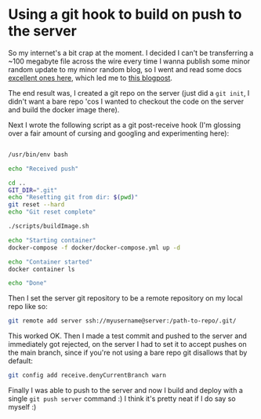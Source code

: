 # Using a git hook to build on push to the server

So my internet's a bit crap at the moment. I decided I can't be transferring a ~100 megabyte file across the wire every time I wanna publish some minor random update to my minor random blog, so I went and read some docs [excellent ones here](https://githooks.com/), which led me to [this blogpost](http://ryanflorence.com/deploying-websites-with-a-tiny-git-hook/).

The end result was, I created a git repo on the server (just did a `git init`, I didn't want a bare repo 'cos I wanted to checkout the code on the server and build the docker image there).

Next I wrote the following script as a git post-receive hook (I'm glossing over a fair amount of cursing and googling and experimenting here):

```bash

/usr/bin/env bash

echo "Received push"

cd ..
GIT_DIR=".git"
echo "Resetting git from dir: $(pwd)"
git reset --hard
echo "Git reset complete"

./scripts/buildImage.sh

echo "Starting container"
docker-compose -f docker/docker-compose.yml up -d

echo "Container started"
docker container ls

echo "Done"

```

Then I set the server git repository to be a remote repository on my local repo like so:

```bash
git remote add server ssh://myusername@server:/path-to-repo/.git/
```

This worked OK. Then I made a test commit and pushed to the server and immediately got rejected, on the server I had to set it to accept pushes on the main branch, since if you're not using a bare repo git disallows that by default:

```bash
git config add receive.denyCurrentBranch warn
```

Finally I was able to push to the server and now I build and deploy with a single `git push server` command :) I think it's pretty neat if I do say so myself :)
